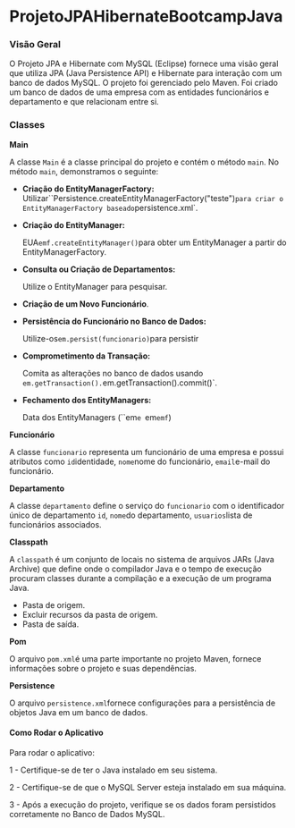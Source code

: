 # ProjetoJPAHibernateBootcampJava
### Visão Geral

O Projeto JPA e Hibernate com MySQL (Eclipse) fornece uma visão geral que utiliza JPA (Java Persistence API) e Hibernate para interação com um banco de dados MySQL. O projeto foi gerenciado pelo Maven. Foi criado um banco de dados de uma empresa com as entidades funcionários e departamento e que relacionam entre si.

### Classes 

**Main**

A classe `Main` é a classe principal do projeto e contém o método `main`. No método `main`, demonstramos o seguinte:

* **Criação do EntityManagerFactory:** Utilizar``Persistence.createEntityManagerFactory("teste")`para criar o EntityManagerFactory baseado`persistence.xml`.

* **Criação do EntityManager:**

  EUA`emf.createEntityManager()`para obter um EntityManager a partir do EntityManagerFactory. 

* **Consulta ou Criação de Departamentos:**

  Utilize o EntityManager para pesquisar.

* **Criação de um Novo Funcionário**.

* **Persistência do Funcionário no Banco de Dados:**

  Utilize-os`em.persist(funcionario)`para persistir

* **Comprometimento da Transação:**

  Comita as alterações no banco de dados usando `em.getTransaction().`em.getTransaction().commit()`.

* **Fechamento dos EntityManagers:**

  Data dos EntityManagers (``em`e `em`emf`)

**Funcionário**

A classe `funcionario` representa um funcionário de uma empresa e possui atributos como `id`identidade, `nome`nome do funcionário, `email`e-mail do funcionário.

**Departamento**

A classe `departamento` define o serviço do `funcionario` com o identificador único de departamento `id`, `nome`do departamento, `usuarios`lista de funcionários associados. 

**Classpath**

A `classpath` é um conjunto de locais no sistema de arquivos JARs (Java Archive) que define onde o compilador Java e o tempo de execução procuram classes durante a compilação e a execução de um programa Java.

* Pasta de origem.
* Excluir recursos da pasta de origem.
* Pasta de saída. 

**Pom**

O arquivo `pom.xml`é uma parte importante no projeto Maven, fornece informações sobre o projeto e suas dependências. 

**Persistence**

O arquivo `persistence.xml`fornece configurações para a persistência de objetos Java em um banco de dados. 

#### **Como Rodar o Aplicativo**

Para rodar o aplicativo: 

1 - Certifique-se de ter o Java instalado em seu sistema.

2 - Certifique-se de que o MySQL Server esteja instalado em sua máquina. 

3 - Após a execução do projeto, verifique se os dados foram persistidos corretamente no Banco de Dados MySQL.
